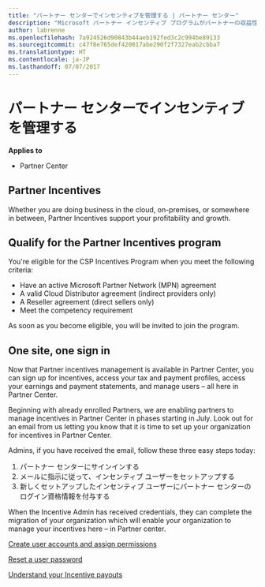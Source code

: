 ```yaml
---
title: "パートナー センターでインセンティブを管理する | パートナー センター"
description: "Microsoft パートナー インセンティブ プログラムがパートナーの収益性と成長をサポート"
author: labrenne
ms.openlocfilehash: 7a924526d90843b44aeb192fed3c2c994be89133
ms.sourcegitcommit: c47f8e765def420017abe290f2f7327eab2cbba7
ms.translationtype: HT
ms.contentlocale: ja-JP
ms.lasthandoff: 07/07/2017
---
```

# <a name="manage-your-incentives-in-partner-center"></a>パートナー センターでインセンティブを管理する 

**Applies to**

-  Partner Center

## <a name="partner-incentives"></a>Partner Incentives 

Whether you are doing business in the cloud, on-premises, or somewhere in between, Partner Incentives support your profitability and growth.

## <a name="qualify-for-the-partner-incentives-program"></a>Qualify for the Partner Incentives program

You're eligible for the CSP Incentives Program when you meet the following criteria:

-   Have an active Microsoft Partner Network (MPN) agreement 
-   A valid Cloud Distributor agreement (indirect providers only)
-   A Reseller agreement (direct sellers only)
-   Meet the competency requirement

As soon as you become eligible, you will be invited to join the program.

## <a name="one-site-one-sign-in"></a>One site, one sign in

Now that Partner incentives management is available in Partner Center, you can sign up for incentives, access your tax and payment profiles, access your earnings and payment statements, and manage users – all here in Partner Center. 

Beginning with already enrolled Partners, we are enabling partners to manage incentives in Partner Center in phases starting in July. Look out for an email from us letting you know that it is time to set up your organization for incentives in Partner Center. 

Admins, if you have received the email, follow these three easy steps today:

1.  パートナー センターにサインインする 
2.  メールに指示に従って、インセンティブ ユーザーをセットアップする 
3.  新しくセットアップしたインセンティブ ユーザーにパートナー センターのログイン資格情報を付与する

When the Incentive Admin has received credentials, they can complete the migration of your organization which will enable your organization to manage your incentives here – in Partner center.


[Create user accounts and assign permissions](create-user-accounts-and-set-permissions.md)

[Reset a user password](reset-a-user-password.md)

[Understand your Incentive payouts](understand-incentive-payouts.md)

